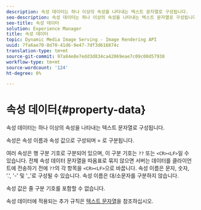```yaml
---
description: 속성 데이터는 하나 이상의 속성을 나타내는 텍스트 문자열로 구성됩니다.
seo-description: 속성 데이터는 하나 이상의 속성을 나타내는 텍스트 문자열로 구성됩니다.
seo-title: 속성 데이터
solution: Experience Manager
title: 속성 데이터
topic: Dynamic Media Image Serving - Image Rendering API
uuid: 7fa6ae70-8d70-41d6-9e47-7df3d616874c
translation-type: tm+mt
source-git-commit: 97a84e8e7edd3d834ca42069eae7c09c00d57938
workflow-type: tm+mt
source-wordcount: '124'
ht-degree: 0%

---
```



# 속성 데이터{#property-data}

속성 데이터는 하나 이상의 속성을 나타내는 텍스트 문자열로 구성됩니다.

속성은 속성 이름과 속성 값으로 구성되며 = 로 구분됩니다.

여러 속성은 행 구분 기호로 구분되어 있으며, 이 구분 기호는 `??` 또는 `<CR><LF>`일 수 있습니다. 전체 속성 데이터 문자열을 따옴표로 묶지 않으면 서버는 데이터를 클라이언트에 전송하기 전에 `??`의 각 항목을 `<CR><LF>`으로 바꿉니다. 속성 이름은 문자, 숫자, &#39;.&#39;, &#39;-&#39; 및 &#39;_&#39;로 구성될 수 있습니다. 속성 이름은 대/소문자를 구분하지 않습니다.

속성 값은 줄 구분 기호를 포함할 수 없습니다.

속성 데이터에 적용되는 추가 규칙은 [텍스트 문자열](../../../../../../is-api/image-catalog/image-serving-api-ref/c-image-catalog-reference/c-overview/c-common-data-types/r-text-string.md#reference-ae0a9e181b0e40c6bcdb43af7f481d63)을 참조하십시오.
